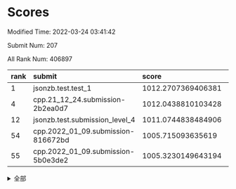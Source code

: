 # Scores

Modified Time: 2022-03-24 03:41:42

Submit Num: 207

All Rank Num: 406897

| rank |               submit               |       score        |       sigma        | pk_num |
| :--- | :--------------------------------- | :----------------- | :----------------- | :----- |
| 1    | jsonzb.test.test_1                 | 1012.2707369406381 | 0.8030519458157893 | 7866   |
| 4    | cpp.21_12_24.submission-2b2ea0d7   | 1012.0438810103428 | 0.7956282588972113 | 7865   |
| 12   | jsonzb.test.submission_level_4     | 1011.0744838484906 | 0.7788695118014165 | 7859   |
| 54   | cpp.2022_01_09.submission-816672bd | 1005.715093635619  | 0.7290766637763617 | 7862   |
| 55   | cpp.2022_01_09.submission-5b0e3de2 | 1005.3230149643194 | 0.7213620829346771 | 7864   |


<details>
<summary>全部</summary>

| rank |                 submit                 |       score        |       sigma        | pk_num |
| :--- | :------------------------------------- | :----------------- | :----------------- | :----- |
| 1    | jsonzb.test.test_1                     | 1012.2707369406381 | 0.8030519458157893 | 7866   |
| 2    | gobigger.level_3.submission_level_3_15 | 1012.21112539205   | 0.7953068654205178 | 7866   |
| 3    | gobigger.level_3.submission_level_3_38 | 1012.0596542146773 | 0.8018624287724908 | 7863   |
| 4    | cpp.21_12_24.submission-2b2ea0d7       | 1012.0438810103428 | 0.7956282588972113 | 7865   |
| 5    | gobigger.level_3.submission_level_3_47 | 1011.5611951647736 | 0.7779417408342701 | 7865   |
| 6    | gobigger.level_3.submission_level_3_21 | 1011.5141230186604 | 0.7669454687262838 | 7865   |
| 7    | gobigger.level_3.submission_level_3_28 | 1011.4863194255533 | 0.7580119889910669 | 7863   |
| 8    | gobigger.level_3.submission_level_3_25 | 1011.3734678943846 | 0.799257451277059  | 7865   |
| 9    | gobigger.level_3.submission_level_3_33 | 1011.3539496925317 | 0.7708829771907735 | 7864   |
| 10   | gobigger.level_3.submission_level_3_22 | 1011.3117427169423 | 0.7706801869649514 | 7867   |
| 11   | gobigger.level_3.submission_level_3_26 | 1011.1571822266712 | 0.7646888339668514 | 7866   |
| 12   | jsonzb.test.submission_level_4         | 1011.0744838484906 | 0.7788695118014165 | 7859   |
| 13   | gobigger.level_3.submission_level_3_1  | 1010.8866844628988 | 0.7750505376944272 | 7863   |
| 14   | gobigger.level_3.submission_level_3_2  | 1010.709792993409  | 0.74327521182403   | 7864   |
| 15   | gobigger.level_3.submission_level_3_12 | 1010.666798374664  | 0.7548577344784663 | 7866   |
| 16   | gobigger.level_3.submission_level_3_0  | 1010.6259971264933 | 0.7736911668827893 | 7864   |
| 17   | gobigger.level_3.submission_level_3_49 | 1010.530993186595  | 0.7548946070563113 | 7863   |
| 18   | gobigger.level_3.submission_level_3_36 | 1010.477710102582  | 0.7647617755091289 | 7860   |
| 19   | gobigger.level_3.submission_level_3_11 | 1010.3846795647826 | 0.7500612031532895 | 7864   |
| 20   | gobigger.level_3.submission_level_3_20 | 1010.2977247584919 | 0.7537344352604514 | 7859   |
| 21   | gobigger.level_3.submission_level_3_27 | 1010.2177371270184 | 0.7634435578372114 | 7865   |
| 22   | gobigger.level_3.submission_level_3_24 | 1010.166132939349  | 0.7519439142706358 | 7861   |
| 23   | gobigger.level_3.submission_level_3_13 | 1010.1359466636611 | 0.7556388886714073 | 7867   |
| 24   | gobigger.level_3.submission_level_3_5  | 1009.9873885075842 | 0.7446555543695932 | 7865   |
| 25   | gobigger.level_3.submission_level_3_19 | 1009.9065871148001 | 0.7449336741788912 | 7859   |
| 26   | gobigger.level_3.submission_level_3_42 | 1009.9052804769562 | 0.7459711576528072 | 7858   |
| 27   | gobigger.level_3.submission_level_3_17 | 1009.8914741357139 | 0.7621233305584073 | 7864   |
| 28   | gobigger.level_3.submission_level_3_8  | 1009.7255729408912 | 0.7483068654767377 | 7865   |
| 29   | gobigger.level_3.submission_level_3_48 | 1009.6821980767137 | 0.7594680606718942 | 7865   |
| 30   | gobigger.level_3.submission_level_3_29 | 1009.6817716558309 | 0.7566985484164797 | 7867   |
| 31   | gobigger.level_3.submission_level_3_43 | 1009.6473766845396 | 0.7532721980697903 | 7864   |
| 32   | gobigger.level_3.submission_level_3_14 | 1009.6001922156424 | 0.7561907855651833 | 7857   |
| 33   | gobigger.level_3.submission_level_3_34 | 1009.5802498066575 | 0.735991668733853  | 7863   |
| 34   | gobigger.level_3.submission_level_3_23 | 1009.5679499846647 | 0.7426195541095312 | 7863   |
| 35   | gobigger.level_3.submission_level_3_4  | 1009.5284650361559 | 0.7554299976450709 | 7867   |
| 36   | gobigger.level_3.submission_level_3_44 | 1009.5255299285202 | 0.7622712343005634 | 7862   |
| 37   | gobigger.level_3.submission_level_3_45 | 1009.3740221032422 | 0.7460190278207879 | 7861   |
| 38   | gobigger.level_3.submission_level_3_35 | 1009.3559990077986 | 0.7390614757846256 | 7866   |
| 39   | gobigger.level_3.submission_level_3_18 | 1009.2696014615022 | 0.7518627690210857 | 7857   |
| 40   | gobigger.level_3.submission_level_3_41 | 1009.2403268149316 | 0.7753195456928488 | 7862   |
| 41   | gobigger.level_3.submission_level_3_46 | 1009.1509433818586 | 0.7591436558492182 | 7860   |
| 42   | gobigger.level_3.submission_level_3_9  | 1008.918250717305  | 0.7419431475921366 | 7864   |
| 43   | gobigger.level_3.submission_level_3_6  | 1008.9070217135925 | 0.7470965673509723 | 7863   |
| 44   | gobigger.level_3.submission_level_3_39 | 1008.8842964432961 | 0.7299781323063461 | 7866   |
| 45   | gobigger.level_3.submission_level_3_40 | 1008.8194784617882 | 0.7325849979645376 | 7862   |
| 46   | gobigger.level_3.submission_level_3_16 | 1008.7757998571602 | 0.7429583329928799 | 7865   |
| 47   | gobigger.level_3.submission_level_3_37 | 1008.7513766135565 | 0.7326179881103732 | 7867   |
| 48   | gobigger.level_3.submission_level_3_30 | 1008.6216896347617 | 0.7471492182437741 | 7860   |
| 49   | gobigger.level_3.submission_level_3_3  | 1008.5941637789095 | 0.7222709645927081 | 7854   |
| 50   | gobigger.level_3.submission_level_3_7  | 1008.3196359019478 | 0.7606150055303387 | 7861   |
| 51   | gobigger.level_3.submission_level_3_10 | 1007.8258486605301 | 0.7340413517596465 | 7866   |
| 52   | gobigger.level_3.submission_level_3_32 | 1007.5614422365612 | 0.7270371162634394 | 7862   |
| 53   | gobigger.level_3.submission_level_3_31 | 1007.2213617795421 | 0.7312915135469992 | 7860   |
| 54   | cpp.2022_01_09.submission-816672bd     | 1005.715093635619  | 0.7290766637763617 | 7862   |
| 55   | cpp.2022_01_09.submission-5b0e3de2     | 1005.3230149643194 | 0.7213620829346771 | 7864   |
| 56   | gobigger.level_1.submission_level_1_20 | 1004.8927127083258 | 0.7190225914382996 | 7866   |
| 57   | gobigger.level_1.submission_level_1_14 | 1004.7746000908745 | 0.727564621891465  | 7864   |
| 58   | gobigger.level_1.submission_level_1_29 | 1004.7169948466648 | 0.7158099107223431 | 7864   |
| 59   | gobigger.level_1.submission_level_1_1  | 1004.5341104237149 | 0.7185445780177154 | 7860   |
| 60   | gobigger.level_1.submission_level_1_11 | 1004.5051949105841 | 0.7136425367020713 | 7861   |
| 61   | gobigger.level_1.submission_level_1_3  | 1004.4876161144465 | 0.71140923446944   | 7861   |
| 62   | gobigger.level_1.submission_level_1_16 | 1004.4153845601221 | 0.7137555783292703 | 7863   |
| 63   | gobigger.level_1.submission_level_1_49 | 1004.3266829449449 | 0.7152041156249568 | 7864   |
| 64   | gobigger.level_1.submission_level_1_10 | 1004.199724312989  | 0.7127729819665861 | 7865   |
| 65   | gobigger.level_1.submission_level_1_30 | 1004.1468409028463 | 0.7122090798060823 | 7863   |
| 66   | gobigger.level_1.submission_level_1_34 | 1004.0802634560544 | 0.7115071091118307 | 7868   |
| 67   | gobigger.level_1.submission_level_1_22 | 1003.9692486781223 | 0.716882763715386  | 7862   |
| 68   | gobigger.level_1.submission_level_1_24 | 1003.9570124032276 | 0.723511907330628  | 7861   |
| 69   | gobigger.level_1.submission_level_1_48 | 1003.8994239142788 | 0.7230587900591743 | 7865   |
| 70   | gobigger.level_1.submission_level_1_5  | 1003.8356160117022 | 0.7265475508767735 | 7858   |
| 71   | gobigger.level_1.submission_level_1_18 | 1003.8259802836774 | 0.6999558381067175 | 7863   |
| 72   | gobigger.level_1.submission_level_1_37 | 1003.815313141131  | 0.7208719129693458 | 7859   |
| 73   | gobigger.level_1.submission_level_1_4  | 1003.7023822327365 | 0.7351678296516292 | 7864   |
| 74   | gobigger.level_1.submission_level_1_47 | 1003.698766640823  | 0.7282179821294334 | 7856   |
| 75   | gobigger.level_1.submission_level_1_12 | 1003.6937677437762 | 0.7102618376755221 | 7862   |
| 76   | gobigger.level_1.submission_level_1_0  | 1003.6080264963231 | 0.7052832106660163 | 7866   |
| 77   | gobigger.level_1.submission_level_1_42 | 1003.599855757152  | 0.7127517320840899 | 7860   |
| 78   | gobigger.level_1.submission_level_1_6  | 1003.580710293054  | 0.7102977126312581 | 7866   |
| 79   | gobigger.level_1.submission_level_1_41 | 1003.5238082478353 | 0.711845192034661  | 7861   |
| 80   | gobigger.level_1.submission_level_1_31 | 1003.4980475548657 | 0.7004236270882844 | 7867   |
| 81   | gobigger.level_1.submission_level_1_19 | 1003.394544725208  | 0.7198116168799413 | 7860   |
| 82   | gobigger.level_1.submission_level_1_40 | 1003.3656919209724 | 0.7150007649191332 | 7862   |
| 83   | gobigger.level_1.submission_level_1_13 | 1003.3383376814036 | 0.7167306263097075 | 7863   |
| 84   | gobigger.level_1.submission_level_1_44 | 1003.1921192025943 | 0.7149700197203542 | 7860   |
| 85   | gobigger.level_1.submission_level_1_2  | 1003.1758894079155 | 0.718094402999801  | 7862   |
| 86   | gobigger.level_1.submission_level_1_8  | 1002.9801133633962 | 0.7235215828114236 | 7859   |
| 87   | gobigger.level_1.submission_level_1_36 | 1002.9520185649423 | 0.7107179133399109 | 7861   |
| 88   | gobigger.level_1.submission_level_1_38 | 1002.9349488559997 | 0.7228551880442692 | 7864   |
| 89   | gobigger.level_1.submission_level_1_23 | 1002.8101476574477 | 0.7140667943770326 | 7857   |
| 90   | gobigger.level_1.submission_level_1_43 | 1002.808760497105  | 0.7220674579559454 | 7860   |
| 91   | gobigger.level_1.submission_level_1_35 | 1002.8064499755467 | 0.7103875697596969 | 7863   |
| 92   | gobigger.level_1.submission_level_1_32 | 1002.7986159291077 | 0.7109660244557523 | 7865   |
| 93   | gobigger.level_1.submission_level_1_9  | 1002.6653878645203 | 0.7123615852092433 | 7861   |
| 94   | gobigger.level_1.submission_level_1_21 | 1002.6427043441884 | 0.7174900404755461 | 7862   |
| 95   | gobigger.level_1.submission_level_1_33 | 1002.5779709339986 | 0.7064782319234291 | 7863   |
| 96   | gobigger.level_1.submission_level_1_46 | 1002.5395523438174 | 0.7018443639535494 | 7860   |
| 97   | gobigger.level_1.submission_level_1_45 | 1002.5098961620871 | 0.71672001203139   | 7862   |
| 98   | gobigger.level_1.submission_level_1_26 | 1002.417545753933  | 0.7175894097153791 | 7863   |
| 99   | gobigger.level_1.submission_level_1_7  | 1002.3235333090344 | 0.7149729786688475 | 7859   |
| 100  | gobigger.level_1.submission_level_1_17 | 1002.227877202344  | 0.7113733788071094 | 7861   |
| 101  | gobigger.level_1.submission_level_1_15 | 1002.2217607029886 | 0.7183439599809126 | 7860   |
| 102  | gobigger.level_1.submission_level_1_39 | 1002.0917826805658 | 0.7154776140786311 | 7856   |
| 103  | gobigger.level_1.submission_level_1_28 | 1002.056483615091  | 0.7036716655268761 | 7867   |
| 104  | gobigger.level_1.submission_level_1_25 | 1002.020944783615  | 0.7138504926534309 | 7864   |
| 105  | gobigger.level_1.submission_level_1_27 | 1001.8455615286871 | 0.7199576898792942 | 7868   |
| 106  | gobigger.random.submission_random_33   | 998.0731979843043  | 0.7012947419547467 | 7864   |
| 107  | gobigger.random.submission_random_0    | 996.8861168464865  | 0.7052403007079008 | 7861   |
| 108  | gobigger.random.submission_random_20   | 996.7555663455377  | 0.7087785167481153 | 7863   |
| 109  | gobigger.random.submission_random_14   | 996.7287017139383  | 0.7255507531851111 | 7868   |
| 110  | gobigger.random.submission_random_37   | 996.7039687356856  | 0.6991286627841028 | 7859   |
| 111  | gobigger.random.submission_random_32   | 996.684279779476   | 0.7113956649420081 | 7860   |
| 112  | gobigger.random.submission_random_6    | 996.4872391761509  | 0.7172132223567457 | 7862   |
| 113  | gobigger.random.submission_random_35   | 996.4587928259632  | 0.7120575916213846 | 7866   |
| 114  | gobigger.random.submission_random_26   | 996.4299972853765  | 0.7149570390496398 | 7860   |
| 115  | gobigger.random.submission_random_25   | 996.386232234228   | 0.7160958251510389 | 7861   |
| 116  | gobigger.random.submission_random_42   | 996.3619810715658  | 0.7118453128565462 | 7866   |
| 117  | gobigger.random.submission_random_23   | 996.3379095635365  | 0.7019581975283024 | 7863   |
| 118  | gobigger.random.submission_random_21   | 996.2788230362407  | 0.7166240331456074 | 7856   |
| 119  | gobigger.random.submission_random_28   | 996.2590526518892  | 0.7089527772753507 | 7864   |
| 120  | gobigger.random.submission_random_40   | 996.2516896567001  | 0.7096471925315155 | 7865   |
| 121  | gobigger.random.submission_random_2    | 996.1885880583161  | 0.7129336878172999 | 7862   |
| 122  | gobigger.random.submission_random_29   | 996.1324107102453  | 0.7154957451441356 | 7855   |
| 123  | gobigger.random.submission_random_49   | 996.1190961417695  | 0.7108627087868293 | 7864   |
| 124  | gobigger.random.submission_random_27   | 996.1173394909274  | 0.7104720485542441 | 7864   |
| 125  | gobigger.random.submission_random_5    | 996.0924999979941  | 0.7197614311731696 | 7863   |
| 126  | gobigger.random.submission_random_44   | 996.0854992476312  | 0.7127052556018267 | 7867   |
| 127  | gobigger.random.submission_random_34   | 996.0679249392552  | 0.7144416019861857 | 7865   |
| 128  | gobigger.random.submission_random_43   | 996.0239616237003  | 0.7065233154982214 | 7867   |
| 129  | gobigger.random.submission_random_39   | 995.9668399013092  | 0.7453555415164278 | 7860   |
| 130  | gobigger.random.submission_random_13   | 995.9477547833972  | 0.7201317538855612 | 7863   |
| 131  | gobigger.random.submission_random_1    | 995.9087664890469  | 0.7115177514813341 | 7862   |
| 132  | gobigger.random.submission_random_11   | 995.9006541560087  | 0.7125023147365311 | 7862   |
| 133  | gobigger.random.submission_random_3    | 995.8926857532236  | 0.716245896146682  | 7863   |
| 134  | gobigger.random.submission_random_18   | 995.8897569531122  | 0.7119015830694173 | 7858   |
| 135  | gobigger.random.submission_random_9    | 995.7847382918293  | 0.7117839886996635 | 7861   |
| 136  | gobigger.random.submission_random_46   | 995.7756386275877  | 0.7211204881932042 | 7868   |
| 137  | gobigger.random.submission_random_17   | 995.7072683674448  | 0.7060326158464865 | 7859   |
| 138  | gobigger.random.submission_random_8    | 995.6129586994555  | 0.7135097242296705 | 7858   |
| 139  | gobigger.random.submission_random_31   | 995.5998125329405  | 0.7188939950217936 | 7862   |
| 140  | gobigger.random.submission_random_45   | 995.5980015338313  | 0.7094312613556519 | 7866   |
| 141  | gobigger.random.submission_random_4    | 995.5160888972797  | 0.7148407296938236 | 7865   |
| 142  | gobigger.random.submission_random_48   | 995.4745635661449  | 0.7138853384104957 | 7862   |
| 143  | gobigger.random.submission_random_16   | 995.4597621610218  | 0.7088797788851627 | 7864   |
| 144  | gobigger.random.submission_random_47   | 995.4580953977227  | 0.7177107145871573 | 7865   |
| 145  | gobigger.random.submission_random_30   | 995.4405668437207  | 0.7059045232003771 | 7863   |
| 146  | gobigger.random.submission_random_19   | 995.4148695967482  | 0.7061167949098703 | 7861   |
| 147  | gobigger.random.submission_random_38   | 995.3809674321584  | 0.7142227216570991 | 7862   |
| 148  | gobigger.random.submission_random_41   | 995.3649814860197  | 0.7128899740683294 | 7864   |
| 149  | gobigger.random.submission_random_15   | 995.3005173927627  | 0.7133169174667183 | 7861   |
| 150  | gobigger.random.submission_random_24   | 995.253171047713   | 0.7086171441668005 | 7867   |
| 151  | gobigger.random.submission_random_22   | 995.1090507509945  | 0.7162013626626421 | 7861   |
| 152  | gobigger.random.submission_random_12   | 994.8013619203829  | 0.7207706896294933 | 7863   |
| 153  | gobigger.random.submission_random_10   | 994.7955336270156  | 0.7170385604076692 | 7862   |
| 154  | gobigger.random.submission_random_36   | 994.7742793727873  | 0.7206918656312994 | 7863   |
| 155  | gobigger.random.submission_random_7    | 994.7608353380809  | 0.7136552304969386 | 7860   |
| 156  | gobigger.level_2.submission_level_2_44 | 994.5659470198076  | 0.7336387898665195 | 7862   |
| 157  | gobigger.level_2.submission_level_2_19 | 993.737684664616   | 0.7389696404570611 | 7860   |
| 158  | gobigger.level_2.submission_level_2_48 | 993.691617195954   | 0.7173604361649151 | 7857   |
| 159  | gobigger.level_2.submission_level_2_11 | 993.3566462686568  | 0.727846933280486  | 7862   |
| 160  | gobigger.level_2.submission_level_2_49 | 993.2935708173866  | 0.7421610696502697 | 7863   |
| 161  | gobigger.level_2.submission_level_2_6  | 993.2539153440698  | 0.7252612083531221 | 7861   |
| 162  | gobigger.level_2.submission_level_2_3  | 993.1283131958688  | 0.7356217071063237 | 7866   |
| 163  | gobigger.level_2.submission_level_2_18 | 992.9188303603404  | 0.7369923739198112 | 7866   |
| 164  | gobigger.level_2.submission_level_2_25 | 992.9100023871773  | 0.7256812319751167 | 7869   |
| 165  | gobigger.level_2.submission_level_2_13 | 992.8948783643746  | 0.7218666945529473 | 7867   |
| 166  | gobigger.level_2.submission_level_2_27 | 992.8599350750039  | 0.7264541349193021 | 7861   |
| 167  | gobigger.level_2.submission_level_2_4  | 992.7513105635543  | 0.7354312751899624 | 7864   |
| 168  | gobigger.level_2.submission_level_2_47 | 992.6785904007149  | 0.7428171236580063 | 7862   |
| 169  | gobigger.level_2.submission_level_2_32 | 992.6699250884801  | 0.741956796249131  | 7862   |
| 170  | gobigger.level_2.submission_level_2_7  | 992.658162741961   | 0.7458195894845705 | 7860   |
| 171  | gobigger.level_2.submission_level_2_9  | 992.6398211295127  | 0.7450333099190323 | 7860   |
| 172  | gobigger.level_2.submission_level_2_8  | 992.5754332973063  | 0.739452018249195  | 7867   |
| 173  | gobigger.level_2.submission_level_2_0  | 992.5524080232793  | 0.7480256415034402 | 7863   |
| 174  | gobigger.level_2.submission_level_2_36 | 992.547178958103   | 0.7395540919758539 | 7865   |
| 175  | gobigger.level_2.submission_level_2_38 | 992.4979898542097  | 0.7199351615793257 | 7863   |
| 176  | gobigger.level_2.submission_level_2_22 | 992.4947084999555  | 0.7425408639488584 | 7863   |
| 177  | gobigger.level_2.submission_level_2_40 | 992.4904810000467  | 0.7516663240572988 | 7866   |
| 178  | gobigger.level_2.submission_level_2_2  | 992.4859832110142  | 0.7336090606151894 | 7861   |
| 179  | gobigger.level_2.submission_level_2_24 | 992.4765409784166  | 0.7355523646928915 | 7862   |
| 180  | gobigger.level_2.submission_level_2_1  | 992.4001769588655  | 0.7474621749026091 | 7863   |
| 181  | gobigger.level_2.submission_level_2_23 | 992.3765585581689  | 0.7407825556887382 | 7860   |
| 182  | gobigger.level_2.submission_level_2_29 | 992.312836796862   | 0.7394371395675562 | 7864   |
| 183  | gobigger.level_2.submission_level_2_16 | 992.3015215516167  | 0.7530067258064115 | 7866   |
| 184  | gobigger.level_2.submission_level_2_34 | 992.2875047076537  | 0.7274467694092793 | 7862   |
| 185  | gobigger.level_2.submission_level_2_45 | 992.2803891645079  | 0.76576969313844   | 7863   |
| 186  | gobigger.level_2.submission_level_2_14 | 992.2703923883146  | 0.7452487104421992 | 7864   |
| 187  | gobigger.level_2.submission_level_2_41 | 992.1995287901957  | 0.7396390613552392 | 7856   |
| 188  | gobigger.level_2.submission_level_2_21 | 992.1830701987637  | 0.729595879824212  | 7859   |
| 189  | gobigger.level_2.submission_level_2_33 | 992.0468709764591  | 0.721522708970108  | 7862   |
| 190  | gobigger.level_2.submission_level_2_46 | 992.041260880752   | 0.7397016525769621 | 7869   |
| 191  | gobigger.level_2.submission_level_2_17 | 991.9574026811728  | 0.7358558324944582 | 7866   |
| 192  | gobigger.level_2.submission_level_2_31 | 991.8555859441431  | 0.7401142164962455 | 7858   |
| 193  | gobigger.level_2.submission_level_2_42 | 991.8041188808683  | 0.7450307406032658 | 7864   |
| 194  | gobigger.level_2.submission_level_2_20 | 991.7065098317918  | 0.7561449604992967 | 7861   |
| 195  | gobigger.level_2.submission_level_2_26 | 991.6893378577766  | 0.7416562651078875 | 7864   |
| 196  | gobigger.level_2.submission_level_2_15 | 991.6503005121514  | 0.746721633471442  | 7865   |
| 197  | gobigger.level_2.submission_level_2_5  | 991.6355008181412  | 0.7455207055641025 | 7863   |
| 198  | gobigger.level_2.submission_level_2_35 | 991.5046667267455  | 0.7486615148266914 | 7863   |
| 199  | gobigger.level_2.submission_level_2_30 | 991.4439429640387  | 0.7595010252892335 | 7862   |
| 200  | gobigger.level_2.submission_level_2_28 | 991.0785722243372  | 0.7591928640708371 | 7865   |
| 201  | gobigger.level_2.submission_level_2_39 | 990.9495027867584  | 0.757074586242068  | 7867   |
| 202  | gobigger.level_2.submission_level_2_37 | 990.7568771492116  | 0.7578688125518422 | 7861   |
| 203  | gobigger.level_2.submission_level_2_10 | 990.5949886255407  | 0.7603521694051707 | 7866   |
| 204  | gobigger.level_2.submission_level_2_43 | 990.588079148475   | 0.7461546197388855 | 7862   |
| 205  | gobigger.level_2.submission_level_2_12 | 990.0907483887519  | 0.7521031541994099 | 7866   |
| 206  | gobigger.none.submission_none_0        | 978.5673353039386  | 1.2959915382927774 | 7866   |
| 207  | gobigger.none.submission_none_1        | 977.4095934381281  | 1.4037850339845073 | 7860   |

</details>